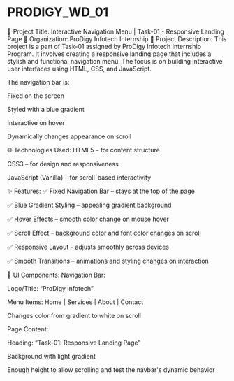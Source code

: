 # PRODIGY_WD_01
💼 Project Title: Interactive Navigation Menu | Task-01 - Responsive Landing Page
🏢 Organization: ProDigy Infotech Internship
📌 Project Description:
This project is a part of Task-01 assigned by ProDigy Infotech Internship Program. It involves creating a responsive landing page that includes a stylish and functional navigation menu. The focus is on building interactive user interfaces using HTML, CSS, and JavaScript.

The navigation bar is:

Fixed on the screen

Styled with a blue gradient

Interactive on hover

Dynamically changes appearance on scroll

🌐 Technologies Used:
HTML5 – for content structure

CSS3 – for design and responsiveness

JavaScript (Vanilla) – for scroll-based interactivity

✨ Features:
✅ Fixed Navigation Bar – stays at the top of the page

✅ Blue Gradient Styling – appealing gradient background

✅ Hover Effects – smooth color change on mouse hover

✅ Scroll Effect – background color and font color changes on scroll

✅ Responsive Layout – adjusts smoothly across devices

✅ Smooth Transitions – animations and styling changes on interaction

📸 UI Components:
Navigation Bar:

Logo/Title: “ProDigy Infotech”

Menu Items: Home | Services | About | Contact

Changes color from gradient to white on scroll

Page Content:

Heading: “Task-01: Responsive Landing Page”

Background with light gradient

Enough height to allow scrolling and test the navbar's dynamic behavior
